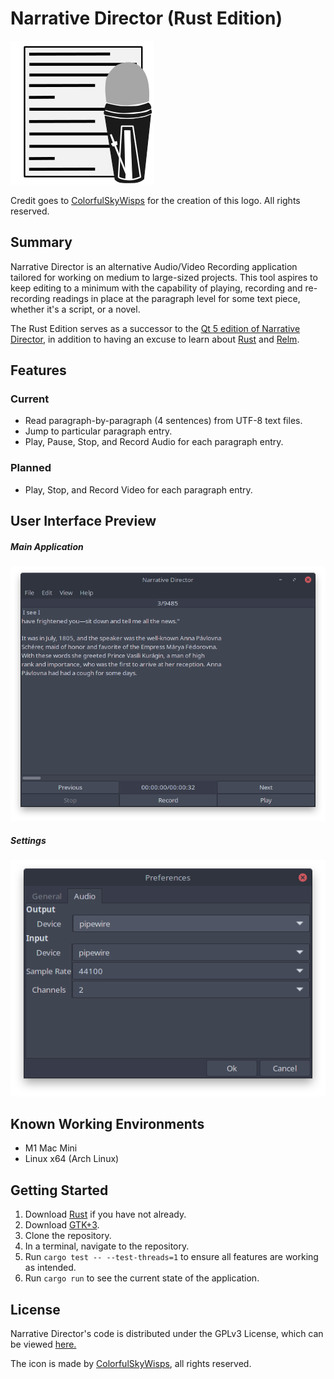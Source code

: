 # Narrative Director (Rust Edition)

![Application Icon](resources/images/icon.png)

Credit goes to [ColorfulSkyWisps](https://linktr.ee/ColorfulSkyWisps) for the creation of this logo. All rights reserved.

## Summary
Narrative Director is an alternative Audio/Video Recording application tailored for working on medium to large-sized projects.
This tool aspires to keep editing to a minimum with the capability of playing, recording and re-recording readings in place at
the paragraph level for some text piece, whether it's a script, or a novel.

The Rust Edition serves as a successor to the [Qt 5 edition of Narrative Director](https://github.com/divark/narrative-director), in
addition to having an excuse to learn about [Rust](https://www.rust-lang.org/) and [Relm](https://github.com/antoyo/relm).

## Features
### Current
- Read paragraph-by-paragraph (4 sentences) from UTF-8 text files.
- Jump to particular paragraph entry.
- Play, Pause, Stop, and Record Audio for each paragraph entry.
### Planned
- Play, Stop, and Record Video for each paragraph entry.

## User Interface Preview
##### Main Application
![Main Window](resources/images/MainApp.png)
##### Settings
![Interface Mappings](resources/images/Settings.png)

## Known Working Environments
- M1 Mac Mini
- Linux x64 (Arch Linux)
## Getting Started
1. Download [Rust](https://www.rust-lang.org/learn/get-started) if you have not already.
2. Download [GTK+3](https://www.gtk.org/docs/installations/).
3. Clone the repository.
4. In a terminal, navigate to the repository.
5. Run `cargo test -- --test-threads=1` to ensure all features are working as intended.
6. Run `cargo run` to see the current state of the application.

## License
Narrative Director's code is distributed under the GPLv3 License, which can be viewed [here.](COPYING)

The icon is made by [ColorfulSkyWisps](https://linktr.ee/ColorfulSkyWisps), all rights reserved.
